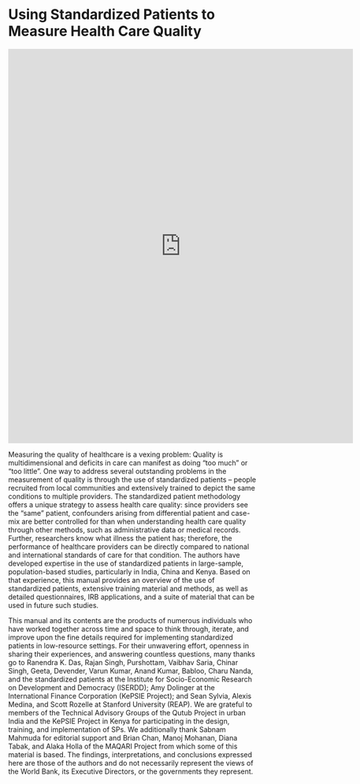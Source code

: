 # Using Standardized Patients to Measure Health Care Quality

<iframe class="scribd_iframe_embed" title="Using Standardized Patients to Measure Health Care Quality" src="https://www.scribd.com/embeds/414505702/content?start_page=1&view_mode=scroll&access_key=key-0XvVYVxstiqjcBGGQeqI&show_recommendations=true" data-auto-height="false" data-aspect-ratio="0.75" scrolling="no" id="doc_19471" width="700" height="800" frameborder="0"></iframe>

<p>Measuring the quality of healthcare is a vexing problem: Quality is multidimensional and deficits in care can manifest as doing “too much” or “too little”. One way to address several outstanding problems in the measurement of quality is through the use of standardized patients – people recruited from local communities and extensively trained to depict the same conditions to multiple providers. The standardized patient methodology offers a unique strategy to assess health care quality: since providers see the “same” patient, confounders arising from differential patient and case-mix are better controlled for than when understanding health care quality through other methods, such as administrative data or medical records. Further, researchers know what illness the patient has; therefore, the performance of healthcare providers can be directly compared to national and international standards of care for that condition. The authors have developed expertise in the use of standardized patients in large-sample, population-based studies, particularly in India, China and Kenya. Based on that experience, this manual provides an overview of the use of standardized patients, extensive training material and methods, as well as detailed questionnaires, IRB applications, and a suite of material that can be used in future such studies.</p>

<p>This manual and its contents are the products of numerous individuals who have worked together across time and space to think through, iterate, and improve upon the fine details required for implementing standardized patients in low-resource settings. For their unwavering effort, openness in sharing their experiences, and answering countless questions, many thanks go to Ranendra K. Das, Rajan Singh, Purshottam, Vaibhav Saria, Chinar Singh, Geeta, Devender, Varun Kumar, Anand Kumar, Babloo, Charu Nanda, and the standardized patients at the Institute for Socio-Economic Research on Development and Democracy (ISERDD); Amy Dolinger at the International Finance Corporation (KePSIE Project); and Sean Sylvia, Alexis Medina, and Scott Rozelle at Stanford University (REAP). We are grateful to members of the Technical Advisory Groups of the Qutub Project in urban India and the KePSIE Project in Kenya for participating in the design, training, and implementation of SPs. We additionally thank Sabnam Mahmuda for editorial support and Brian Chan, Manoj Mohanan, Diana Tabak, and Alaka Holla of the MAQARI Project from which some of this material is based. The findings, interpretations, and conclusions expressed here are those of the authors and do not necessarily represent the views of the World Bank, its Executive Directors, or the governments they represent.</p>

